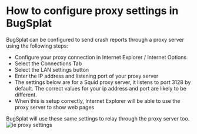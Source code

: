 # How to configure proxy settings in BugSplat

BugSplat can be configured to send crash reports through a proxy server using the following steps:

* Configure your proxy connection in Internet Explorer / Internet Options
* Select the Connections Tab
* Select the LAN settings button
* Enter the IP address and listening port of your proxy server
* The settings below are for a Squid proxy server, it listens to port 3128 by default. The correct values for your ip address and port are likely to be different.
* When this is setup correctly, Internet Explorer will be able to use the proxy server to show web pages

BugSplat will use these same settings to relay through the proxy server too.![ie proxy settings](https://www.bugsplat.com/assets/img/docs/ie-proxy.png)

